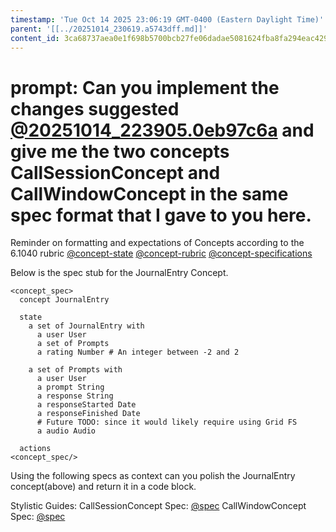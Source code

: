 ```yaml
---
timestamp: 'Tue Oct 14 2025 23:06:19 GMT-0400 (Eastern Daylight Time)'
parent: '[[../20251014_230619.a5743dff.md]]'
content_id: 3ca68737aea0e1f698b5700bcb27fe06dadae5081624fba8fa294eac429c061b
---
```


# prompt: Can you implement the changes suggested [@20251014\_223905.0eb97c6a](../../context/design/brainstorming/questioning.md/20251014_223905.0eb97c6a.md) and give me the two concepts CallSessionConcept and CallWindowConcept in the same spec format that I gave to you here.

Reminder on formatting and expectations of Concepts according to the 6.1040 rubric
[@concept-state](../background/detailed/concept-state.md)
[@concept-rubric](../background/detailed/concept-rubric.md)
[@concept-specifications](../background/concept-specifications.md)

Below is the spec stub for the JournalEntry Concept.

```
<concept_spec>
  concept JournalEntry

  state
    a set of JournalEntry with
      a user User
      a set of Prompts
      a rating Number # An integer between -2 and 2

    a set of Prompts with
      a user User
      a prompt String
      a response String
      a responseStarted Date
      a responseFinished Date
      # Future TODO: since it would likely require using Grid FS
      a audio Audio

  actions
<concept_spec/>
```

Using the following specs as context can you polish the JournalEntry concept(above) and return it in a code block.

Stylistic Guides:
CallSessionConcept Spec: [@spec](../concepts/CallSessionConcept/spec.md)
CallWindowConcept Spec: [@spec](../concepts/CallWindowConcept/spec.md)
